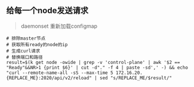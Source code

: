 ## 给每一个node发送请求

> daemonset 重新加载configmap

```shell
# 排除master节点
# 获取所有ready的node的ip
# 生成curl请求
# 替换端口和路径
result=$(k get node -owide | grep -v 'control-plane' | awk '$2 == "Ready"&&NR>1 {print $6}' | cut -d"." -f 4 | paste -sd',' -) && echo "curl --remote-name-all -sS --max-time 5 172.16.20.{REPLACE_ME}:2020/api/v2/reload" | sed "s/REPLACE_ME/$result/"

```
